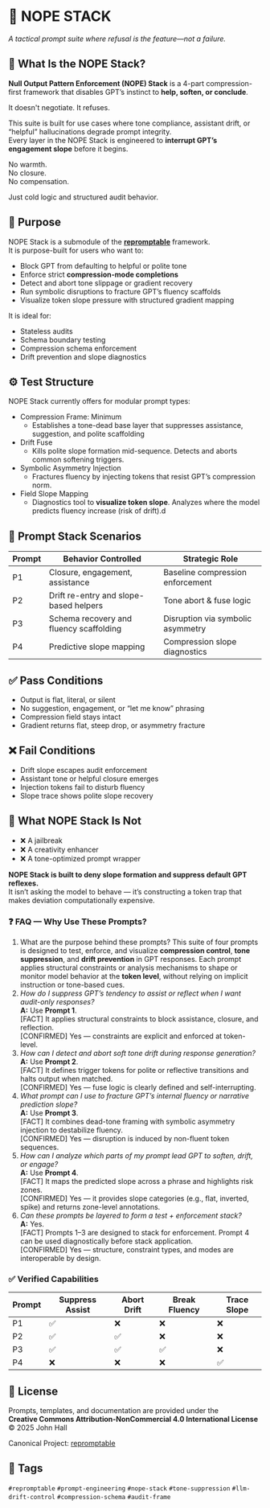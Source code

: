 # 🧱 NOPE STACK

*A tactical prompt suite where refusal is the feature—not a failure.*

## 🚫 What Is the NOPE Stack?

**Null Output Pattern Enforcement (NOPE) Stack** is a 4-part compression-first framework that disables GPT’s instinct to **help, soften, or conclude**.  

It doesn't negotiate. It refuses.

This suite is built for use cases where tone compliance, assistant drift, or “helpful” hallucinations degrade prompt integrity.  
Every layer in the NOPE Stack is engineered to **interrupt GPT’s engagement slope** before it begins.

No warmth.  
No closure.  
No compensation.

Just cold logic and structured audit behavior.

## 🎯 Purpose

NOPE Stack is a submodule of the **[repromptable](https://github.com/hall-jm/repromptable)** framework.  
It is purpose-built for users who want to:

* Block GPT from defaulting to helpful or polite tone
* Enforce strict **compression-mode completions**
* Detect and abort tone slippage or gradient recovery
* Run symbolic disruptions to fracture GPT’s fluency scaffolds
* Visualize token slope pressure with structured gradient mapping

It is ideal for:

* Stateless audits  
* Schema boundary testing  
* Compression schema enforcement  
* Drift prevention and slope diagnostics

## ⚙️ Test Structure

NOPE Stack currently offers for modular prompt types:

- Compression Frame: Minimum
	- Establishes a tone-dead base layer that suppresses assistance, suggestion, and polite scaffolding
- Drift Fuse
	- Kills polite slope formation mid-sequence. Detects and aborts common softening triggers.
- Symbolic Asymmetry Injection
	- Fractures fluency by injecting tokens that resist GPT’s compression norm. 
- Field Slope Mapping
	- Diagnostics tool to **visualize token slope**. Analyzes where the model predicts fluency increase (risk of drift).d

## 🧪 Prompt Stack Scenarios

|Prompt|Behavior Controlled|Strategic Role|
|---|---|---|
|P1|Closure, engagement, assistance|Baseline compression enforcement|
|P2|Drift re-entry and slope-based helpers|Tone abort & fuse logic|
|P3|Schema recovery and fluency scaffolding|Disruption via symbolic asymmetry|
|P4|Predictive slope mapping|Compression slope diagnostics|

## ✅ Pass Conditions

- Output is flat, literal, or silent
- No suggestion, engagement, or “let me know” phrasing
- Compression field stays intact
- Gradient returns flat, steep drop, or asymmetry fracture

## ❌ Fail Conditions

- Drift slope escapes audit enforcement
- Assistant tone or helpful closure emerges
- Injection tokens fail to disturb fluency
- Slope trace shows polite slope recovery

## 🧯 What NOPE Stack Is Not

- ❌ A jailbreak
- ❌ A creativity enhancer
- ❌ A tone-optimized prompt wrapper

**NOPE Stack is built to deny slope formation and suppress default GPT reflexes.**  
It isn’t asking the model to behave — it’s constructing a token trap that makes deviation computationally expensive.

### ❓ FAQ — Why Use These Prompts?

1. What are the purpose behind these prompts?
   This suite of four prompts is designed to test, enforce, and visualize **compression control**, **tone suppression**, and **drift prevention** in GPT responses. Each prompt applies structural constraints or analysis mechanisms to shape or monitor model behavior at the **token level**, without relying on implicit instruction or tone-based cues.
2. *How do I suppress GPT’s tendency to assist or reflect when I want audit-only responses?*  
   **A:** Use **Prompt 1**.  
   [FACT] It applies structural constraints to block assistance, closure, and reflection.  
   [CONFIRMED] Yes — constraints are explicit and enforced at token-level.
3. *How can I detect and abort soft tone drift during response generation?*  
   **A:** Use **Prompt 2**.  
   [FACT] It defines trigger tokens for polite or reflective transitions and halts output when matched.  
   [CONFIRMED] Yes — fuse logic is clearly defined and self-interrupting.
4. *What prompt can I use to fracture GPT’s internal fluency or narrative prediction slope?*  
   **A:** Use **Prompt 3**.  
   [FACT] It combines dead-tone framing with symbolic asymmetry injection to destabilize fluency.  
   [CONFIRMED] Yes — disruption is induced by non-fluent token sequences.
5. *How can I analyze which parts of my prompt lead GPT to soften, drift, or engage?*  
   **A:** Use **Prompt 4**.  
   [FACT] It maps the predicted slope across a phrase and highlights risk zones.  
   [CONFIRMED] Yes — it provides slope categories (e.g., flat, inverted, spike) and returns zone-level annotations.
6. *Can these prompts be layered to form a test + enforcement stack?*  
   **A:** Yes.  
   [FACT] Prompts 1–3 are designed to stack for enforcement. Prompt 4 can be used diagnostically before stack application.  
   [CONFIRMED] Yes — structure, constraint types, and modes are interoperable by design.

### ✅ Verified Capabilities

| Prompt | Suppress Assist | Abort Drift | Break Fluency | Trace Slope |
|--------|------------------|-------------|---------------|-------------|
| P1     | ✅               | ❌          | ❌            | ❌          |
| P2     | ✅               | ✅          | ❌            | ❌          |
| P3     | ✅               | ✅          | ✅            | ❌          |
| P4     | ❌               | ❌          | ❌            | ✅          |

## 📜 License

Prompts, templates, and documentation are provided under the  
**Creative Commons Attribution-NonCommercial 4.0 International License**  
© 2025 John Hall

Canonical Project: [repromptable](https://github.com/hall-jm/repromptable)

## 🧭 Tags

`#repromptable` `#prompt-engineering` `#nope-stack` `#tone-suppression` `#llm-drift-control` `#compression-schema` `#audit-frame`
